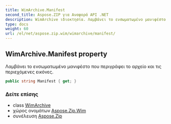 ```yaml
---
title: WimArchive.Manifest
second_title: Aspose.ZIP για Αναφορά API .NET
description: WimArchive ιδιοκτησία. Λαμβάνει το ενσωματωμένο μανιφέστο που περιγράφει το αρχείο και τις περιεχόμενες εικόνες.
type: docs
weight: 60
url: /el/net/aspose.zip.wim/wimarchive/manifest/
---
```

## WimArchive.Manifest property

Λαμβάνει το ενσωματωμένο μανιφέστο που περιγράφει το αρχείο και τις περιεχόμενες εικόνες.

```csharp
public string Manifest { get; }
```

### Δείτε επίσης

* class [WimArchive](../)
* χώρος ονομάτων [Aspose.Zip.Wim](../../wimarchive/)
* συνέλευση [Aspose.Zip](../../../)



